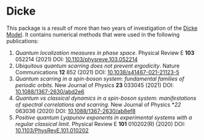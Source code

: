 # Dicke
This package is a result of more than two years of investigation of the [Dicke Model](https://en.wikipedia.org/wiki/Dicke_model). It contains numerical methods that were used in the following publications: 

1. *Quantum localization measures in phase space*.
Physical Review E **103** 052214 (2021) DOI: [10.1103/physreve.103.052214](https://doi.org/10.1103/physreve.103.052214)
2. *Ubiquitous quantum scarring does not prevent ergodicity*.
Nature Communications **12** 852 (2021) DOI: [10.1038/s41467-021-21123-5](https://doi.org/10.1038/s41467-021-21123-5)
3. *Quantum scarring in a spin-boson system: fundamental families of periodic orbits*.
New Journal of Physics **23** 033045 (2021) DOI: [10.1088/1367-2630/abd2e6](https://doi.org/10.1088/1367-2630/abd2e6)
4. *Quantum vs classical dynamics in a spin-boson system: manifestations of spectral correlations and scarring*.
New Journal of Physics **22* 063036 (2020) DOI: [10.1088/1367-2630/ab8ef8](https://doi.org/10.1088/1367-2630/ab8ef8)
5. *Positive quantum Lyapunov exponents in experimental systems with a regular classical limit*.
Physical Review E **101** 010202(R) (2020) DOI: [10.1103/PhysRevE.101.010202](https://doi.org/10.1103/PhysRevE.101.010202)
